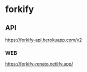 # forkify

## API

https://forkify-api.herokuapp.com/v2

### WEB

https://forkify-renato.netlify.app/